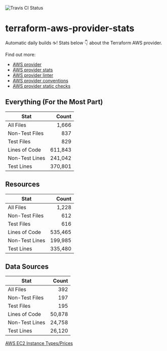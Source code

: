 ![Travis CI Status](https://travis-ci.org/YakDriver/terraform-aws-provider-stats.svg?branch=main)
# terraform-aws-provider-stats

Automatic daily builds :coffee:! Stats below :point_down: about the Terraform AWS provider.

Find out more:
* [AWS provider](https://github.com/terraform-providers/terraform-provider-aws)
* [AWS provider stats](https://github.com/YakDriver/terraform-aws-provider-stats)
* [AWS provider linter](https://github.com/terraform-providers/terraform-provider-aws/tree/master/awsproviderlint)
* [AWS provider conventions](https://github.com/YakDriver/terraform-aws-conventions)
* [AWS provider static checks](https://github.com/YakDriver/terraform-aws-provider-static-checks)



## Everything (For the Most Part)

|  Stat  |  Count  |
| ------------- | -------------: |
|  All Files  |  1,666  |
|  Non-Test Files  |  837  |
|  Test Files  |  829  |
|  Lines of Code  |  611,843  |
|  Non-Test Lines  |  241,042  |
|  Test Lines  |  370,801  |



## Resources

|  Stat  |  Count  |
| ------------- | -------------: |
|  All Files  |  1,228  |
|  Non-Test Files  |  612  |
|  Test Files  |  616  |
|  Lines of Code  |  535,465  |
|  Non-Test Lines  |  199,985  |
|  Test Lines  |  335,480  |



## Data Sources

|  Stat  |  Count  |
| ------------- | -------------: |
|  All Files  |  392  |
|  Non-Test Files  |  197  |
|  Test Files  |  195  |
|  Lines of Code  |  50,878  |
|  Non-Test Lines  |  24,758  |
|  Test Lines  |  26,120  |




[AWS EC2 Instance Types/Prices](https://github.com/YakDriver/aws-ec2-instance-types)
